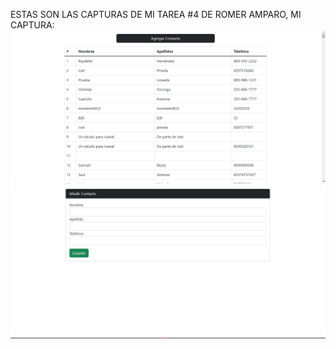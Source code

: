 ESTAS SON LAS CAPTURAS DE MI TAREA #4 DE ROMER AMPARO, MI CAPTURA:
![mis capturas de pantallas](Capture.PNG)
![mi segundo capture](Capture2.PNG)